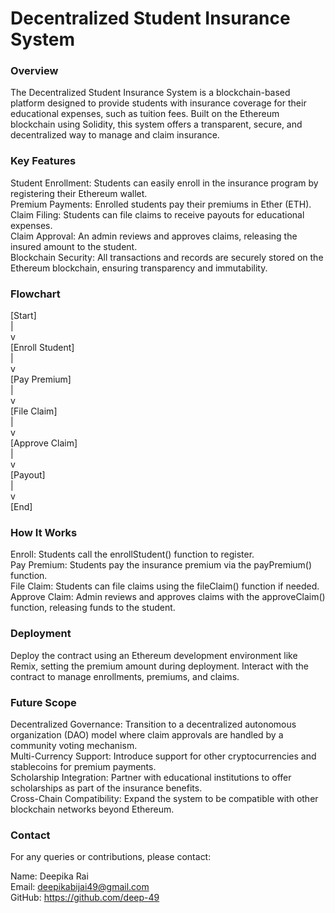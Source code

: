 <h1> Decentralized Student Insurance System </h1>

<h3>Overview</h3>
The Decentralized Student Insurance System is a blockchain-based platform designed to provide students with insurance coverage for their educational expenses, such as 
tuition fees. Built on the Ethereum blockchain using Solidity, this system offers a transparent, secure, and decentralized way to manage and claim insurance.

<h3>Key Features</h3>
Student Enrollment: Students can easily enroll in the insurance program by registering their Ethereum wallet.</br>
Premium Payments: Enrolled students pay their premiums in Ether (ETH).</br>
Claim Filing: Students can file claims to receive payouts for educational expenses.</br>
Claim Approval: An admin reviews and approves claims, releasing the insured amount to the student.</br>
Blockchain Security: All transactions and records are securely stored on the Ethereum blockchain, ensuring transparency and immutability.</br>

<h3>Flowchart</h3>
[Start] </br>
   | </br>
   v </br>
[Enroll Student] </br>
      | </br>
      v </br>
[Pay Premium] </br>
      | </br>
      v </br>
[File Claim] </br>
      |</br>
      v</br>
[Approve Claim] </br>
      |</br>
      v</br>
[Payout] </br>
      |</br>
      v</br>
[End] </br>


<h3>How It Works</h3>
Enroll: Students call the enrollStudent() function to register.</br>
Pay Premium: Students pay the insurance premium via the payPremium() function.</br>
File Claim: Students can file claims using the fileClaim() function if needed.</br>
Approve Claim: Admin reviews and approves claims with the approveClaim() function, releasing funds to the student.</br>

<h3>Deployment</h3>
Deploy the contract using an Ethereum development environment like Remix, setting the premium amount during deployment.
Interact with the contract to manage enrollments, premiums, and claims.

<h3>Future Scope</h3>
Decentralized Governance: Transition to a decentralized autonomous organization (DAO) model where claim approvals are handled by a community voting mechanism.</br>
Multi-Currency Support: Introduce support for other cryptocurrencies and stablecoins for premium payments.</br>
Scholarship Integration: Partner with educational institutions to offer scholarships as part of the insurance benefits.</br>
Cross-Chain Compatibility: Expand the system to be compatible with other blockchain networks beyond Ethereum.</br>

<h3>Contact</h3>
For any queries or contributions, please contact:

Name: Deepika Rai </br>
Email: deepikabijai49@gmail.com </br>
GitHub: https://github.com/deep-49 </br>

